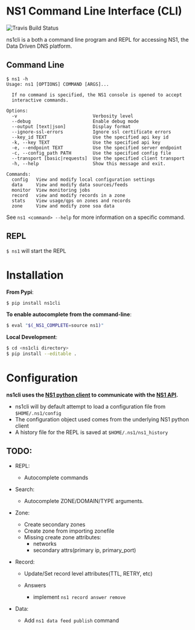 NS1 Command Line Interface (CLI)
==================================

![Travis Build Status](https://travis-ci.org/ns1/ns1-cli.svg?branch=develop)

ns1cli is a both a command line program and REPL for accessing NS1, the Data Driven DNS platform.

## Command Line

```
$ ns1 -h
Usage: ns1 [OPTIONS] COMMAND [ARGS]...

  If no command is specified, the NS1 console is opened to accept
  interactive commands.

Options:
  -v                            Verbosity level
  --debug                       Enable debug mode
  --output [text|json]          Display format
  --ignore-ssl-errors           Ignore ssl certificate errors
  --key_id TEXT                 Use the specified api key id
  -k, --key TEXT                Use the specified api key
  -e, --endpoint TEXT           Use the specified server endpoint
  -c, --config_path PATH        Use the specified config file
  --transport [basic|requests]  Use the specified client transport
  -h, --help                    Show this message and exit.

Commands:
  config   View and modify local configuration settings
  data     View and modify data sources/feeds
  monitor  View monitoring jobs
  record   view and modify records in a zone
  stats    View usage/qps on zones and records
  zone     View and modify zone soa data
```

See `ns1 <command> --help` for more information on a specific command.

## REPL

` $ ns1 ` will start the REPL


Installation
============

__From Pypi__:

```bash
$ pip install ns1cli
```

__To enable autocomplete from the command-line__:

```bash
$ eval "$(_NS1_COMPLETE=source ns1)"
```

__Local Development__:

```bash
$ cd <ns1cli directory>
$ pip install --editable .
```

Configuration
=============

__ns1cli uses the [NS1 python client](https://github.com/ns1/nsone-python) to communicate with the [NS1 API](https://ns1.com/api/).__

 - ns1cli will by default attempt to load a configuration file from `$HOME/.ns1/config`
 - The configuration object used comes from the underlying NS1 python client
 - A history file for the REPL is saved at `$HOME/.ns1/ns1_history`


## TODO:

- REPL:
	- Autocomplete commands

- Search:
	- Autocomplete ZONE/DOMAIN/TYPE arguments.

- Zone:
   - Create secondary zones
   - Create zone from importing zonefile
   - Missing create zone attributes:
      - networks
      - secondary attrs(primary ip, primary_port)
      
- Record:
   - Update/Set record level attributes(TTL, RETRY, etc)
   
   - Answers
     - implement `ns1 record answer remove`
     
- Data:
	- Add `ns1 data feed publish` command
